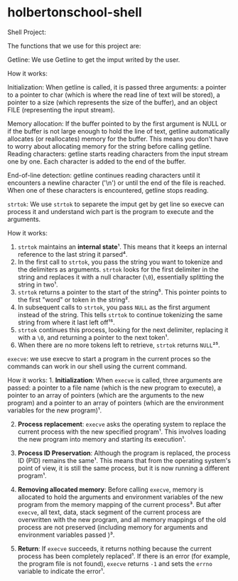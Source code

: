 # holbertonschool-shell
Shell Project:

The functions that we use for this project are:

Getline: We use Getline to get the imput writed by the user.

How it works: 

Initialization: When getline is called, it is passed three arguments: a pointer to a pointer to char (which is where the read line of text will be stored), a pointer to a size (which represents the size of the buffer), and an object FILE (representing the input stream).

Memory allocation: If the buffer pointed to by the first argument is NULL or if the buffer is not large enough to hold the line of text, getline automatically allocates (or reallocates) memory for the buffer. This means you don't have to worry about allocating memory for the string before calling getline.
Reading characters: getline starts reading characters from the input stream one by one. Each character is added to the end of the buffer.

End-of-line detection: getline continues reading characters until it encounters a newline character ('\n') or until the end of the file is reached. When one of these characters is encountered, getline stops reading.

`strtok`: We use `strtok` to separete the imput get by get line so execve can process it and understand wich part is the program to execute and the arguments.

How it works:

1. `strtok` maintains an **internal state**¹. This means that it keeps an internal reference to the last string it parsed⁴.
2. In the first call to `strtok`, you pass the string you want to tokenize and the delimiters as arguments. `strtok` looks for the first delimiter in the string and replaces it with a null character (`\0`), essentially splitting the string in two¹.
3. `strtok` returns a pointer to the start of the string⁵. This pointer points to the first "word" or token in the string².
4. In subsequent calls to `strtok`, you pass `NULL` as the first argument instead of the string. This tells `strtok` to continue tokenizing the same string from where it last left off¹⁵.
5. `strtok` continues this process, looking for the next delimiter, replacing it with a `\0`, and returning a pointer to the next token¹.
6. When there are no more tokens left to retrieve, `strtok` returns `NULL`²⁵.

`execve`: we use execve to start a program in the current proces so the commands can work in our shell using the current command.

How it works: 1. **Initialization**: When `execve` is called, three arguments are passed: a pointer to a file name (which is the new program to execute), a pointer to an array of pointers (which are the arguments to the new program) and a pointer to an array of pointers (which are the environment variables for the new program)¹.

2. **Process replacement**: `execve` asks the operating system to replace the current process with the new specified program¹. This involves loading the new program into memory and starting its execution¹.

3. **Process ID Preservation**: Although the program is replaced, the process ID (PID) remains the same¹. This means that from the operating system's point of view, it is still the same process, but it is now running a different program¹.

4. **Removing allocated memory**: Before calling `execve`, memory is allocated to hold the arguments and environment variables of the new program from the memory mapping of the current process³. But after `execve`, all text, data, stack segment of the current process are overwritten with the new program, and all memory mappings of the old process are not preserved (including memory for arguments and environment variables passed )³.

5. **Return**: If `execve` succeeds, it returns nothing because the current process has been completely replaced¹. If there is an error (for example, the program file is not found), `execve` returns `-1` and sets the `errno` variable to indicate the error¹.
